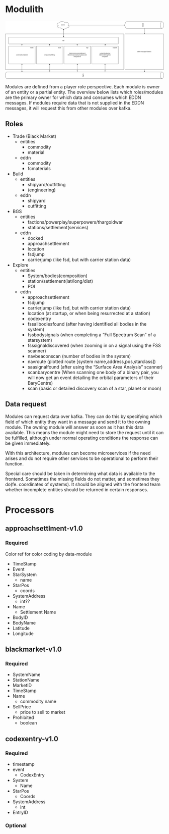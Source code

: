 # Modulith

![edpn-modules.drawio.png](../References/edpn-modules.drawio.png)

Modules are defined from a player role perspective. Each module is owner of an entity or a partial entity. The overview
below lists which roles/modules are the primary owner for which data and consumes which EDDN messages.
If modules require data that is not supplied in the EDDN messages, it will request this from other modules over kafka.

## Roles
- Trade (Black Market)
    - entities
        - commodity
        - material
    - eddn
        - commodity
        - fcmaterials
- Build
    - entities
        - shipyard/outfitting
        - (engineering)
    - eddn
        - shipyard
        - outfitting
- BGS
    - entities
        - factions/powerplay/superpowers/thargoidwar
        - stations/settlement(services)
    - eddn
        - docked
        - approachsettlement
        - location
        - fsdjump
        - carrierjump (like fsd, but with carrier station data)
- Explore
    - entities
        - System/bodies(composition)
        - station/settlement(lat/long/dist)
        - POI
    - eddn
        - approachsettlement
        - fsdjump
        - carrierjump (like fsd, but with carrier station data)
        - location (at startup, or when being resurrected at a station)
        - codexentry
        - fssallbodiesfound (after having identified all bodies in the system)
        - fssbodysignals (when completing a “Full Spectrum Scan” of a starsystem)
        - fsssignaldiscovered (when zooming in on a signal using the FSS scanner)
        - navbeaconscan (number of bodies in the system)
        - navroute (plotted route [system name,address,pos,starclass])
        - saasignalfound (after using the “Surface Area Analysis” scanner)
        - scanbarycentre (When scanning one body of a binary pair, you will now get an event detailing the
          orbital parameters of their BaryCentre)
        - scan (basic or detailed discovery scan of a star, planet or moon)

## Data request

Modules can request data over kafka. They can do this by specifying which field of which entity they want in a message 
and send it to the owning module. The owning module will answer as soon as it has this data available. This means the
module might need to store the request until it can be fulfilled, although under normal operating conditions the 
response can be given immediately.

With this architecture, modules can become microservices if the need arises and do not require other services to be 
operational to perform their function.

Special care should be taken in determining what data is available to the frontend. Sometimes the missing fields do not
matter, and sometimes they do(fe. coordinates of systems). It should be aligned with the frontend team whether incomplete 
entities should be returned in certain responses. 

# Processors

## approachsettlment-v1.0

### Required

<span class="purple"> Color ref for color coding by data-module</span>
- TimeStamp
- Event
- StarSystem
	- name
- StarPos
	- coords
- SystemAddress
	- int??
- Name
	- Settlement Name
- BodyID
- BodyName
- Latitude
- Longitude

## blackmarket-v1.0

### Required

- SystemName
- StationName
- MarketID
- TimeStamp
- Name
    - commodity name
- SellPrice
    - price to sell to market
- Prohibited
    - boolean

## codexentry-v1.0

### Required

- timestamp
- event
    - CodexEntry
- System
    - Name
- StarPos
    - Coords
- SystemAddress
    - int
- EntryID

### Optional
